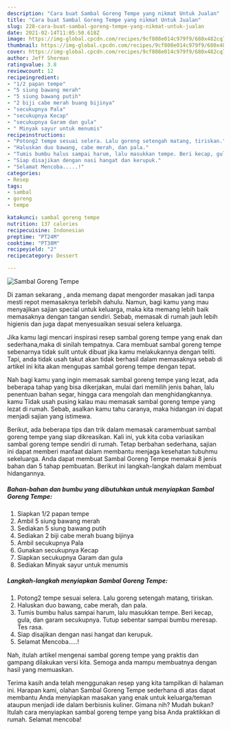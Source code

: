 ```yaml
---
description: "Cara buat Sambal Goreng Tempe yang nikmat Untuk Jualan"
title: "Cara buat Sambal Goreng Tempe yang nikmat Untuk Jualan"
slug: 228-cara-buat-sambal-goreng-tempe-yang-nikmat-untuk-jualan
date: 2021-02-14T11:05:50.618Z
image: https://img-global.cpcdn.com/recipes/9cf808e014c979f9/680x482cq70/sambal-goreng-tempe-foto-resep-utama.jpg
thumbnail: https://img-global.cpcdn.com/recipes/9cf808e014c979f9/680x482cq70/sambal-goreng-tempe-foto-resep-utama.jpg
cover: https://img-global.cpcdn.com/recipes/9cf808e014c979f9/680x482cq70/sambal-goreng-tempe-foto-resep-utama.jpg
author: Jeff Sherman
ratingvalue: 3.8
reviewcount: 12
recipeingredient:
- "1/2 papan tempe"
- "5 siung bawang merah"
- "5 siung bawang putih"
- "2 biji cabe merah buang bijinya"
- "secukupnya Pala"
- "secukupnya Kecap"
- "secukupnya Garam dan gula"
- " Minyak sayur untuk menumis"
recipeinstructions:
- "Potong2 tempe sesuai selera. Lalu goreng setengah matang, tiriskan."
- "Haluskan duo bawang, cabe merah, dan pala."
- "Tumis bumbu halus sampai harum, lalu masukkan tempe. Beri kecap, gula, dan garam secukupnya. Tutup sebentar sampai bumbu meresap. Tes rasa."
- "Siap disajikan dengan nasi hangat dan kerupuk."
- "Selamat Mencoba.....!"
categories:
- Resep
tags:
- sambal
- goreng
- tempe

katakunci: sambal goreng tempe 
nutrition: 137 calories
recipecuisine: Indonesian
preptime: "PT24M"
cooktime: "PT38M"
recipeyield: "2"
recipecategory: Dessert

---
```



![Sambal Goreng Tempe](https://img-global.cpcdn.com/recipes/9cf808e014c979f9/680x482cq70/sambal-goreng-tempe-foto-resep-utama.jpg)

Di zaman  sekarang , anda memang dapat mengorder masakan jadi tanpa mesti repot memasaknya terlebih dahulu. Namun, bagi kamu yang mau menyajikan sajian special untuk keluarga, maka kita memang lebih baik memasaknya dengan tangan sendiri. Sebab, memasak di rumah jauh lebih higienis dan juga dapat menyesuaikan sesuai selera keluarga.

Jika kamu lagi mencari inspirasi resep sambal goreng tempe yang enak dan sederhana,maka di sinilah tempatnya. Cara membuat sambal goreng tempe  sebenarnya tidak sulit untuk dibuat jika kamu melakukannya dengan teliti. Tapi, anda tidak usah takut akan tidak berhasil dalam memasaknya 
sebab di artikel ini kita akan mengupas sambal goreng tempe dengan tepat.  



Nah bagi kamu yang ingin memasak sambal goreng tempe yang lezat, ada beberapa tahap yang bisa dikerjakan, mulai dari memilih jenis bahan, lalu penentuan bahan segar, hingga cara mengolah dan menghidangkannya. kamu Tidak usah pusing kalau mau memasak sambal goreng tempe yang lezat di rumah. Sebab, asalkan kamu  tahu caranya, maka hidangan ini dapat menjadi sajian yang istimewa.

Berikut, ada beberapa tips dan trik dalam memasak caramembuat sambal goreng tempe yang siap dikreasikan. Kali ini, yuk kita coba variasikan sambal goreng tempe sendiri di rumah. Tetap berbahan sederhana, sajian ini dapat memberi manfaat dalam membantu menjaga kesehatan tubuhmu sekeluarga. Anda dapat membuat Sambal Goreng Tempe memakai 8 jenis bahan dan 5 tahap pembuatan. Berikut ini langkah-langkah dalam membuat hidangannya.

<!--inarticleads1-->

##### Bahan-bahan dan bumbu yang dibutuhkan untuk menyiapkan Sambal Goreng Tempe:

1. Siapkan 1/2 papan tempe
1. Ambil 5 siung bawang merah
1. Sediakan 5 siung bawang putih
1. Sediakan 2 biji cabe merah buang bijinya
1. Ambil secukupnya Pala
1. Gunakan secukupnya Kecap
1. Siapkan secukupnya Garam dan gula
1. Sediakan  Minyak sayur untuk menumis




<!--inarticleads2-->

##### Langkah-langkah menyiapkan Sambal Goreng Tempe:

1. Potong2 tempe sesuai selera. Lalu goreng setengah matang, tiriskan.
1. Haluskan duo bawang, cabe merah, dan pala.
1. Tumis bumbu halus sampai harum, lalu masukkan tempe. Beri kecap, gula, dan garam secukupnya. Tutup sebentar sampai bumbu meresap. Tes rasa.
1. Siap disajikan dengan nasi hangat dan kerupuk.
1. Selamat Mencoba.....!




Nah, itulah artikel mengenai  sambal goreng tempe  yang praktis dan gampang dilakukan versi kita. Semoga anda mampu membuatnya dengan hasil yang memuaskan. 

Terima kasih anda telah menggunakan resep yang kita tampilkan di halaman ini. Harapan kami, olahan  Sambal Goreng Tempe sederhana di atas dapat membantu Anda menyiapkan masakan yang enak untuk keluarga/teman ataupun menjadi ide dalam berbisnis kuliner. Gimana nih? Mudah bukan? Itulah cara menyiapkan sambal goreng tempe yang bisa Anda praktikkan di rumah. Selamat mencoba!

